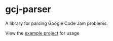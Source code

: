 # gcj-parser

A library for parsing Google Code Jam problems.

View the [example project](http://github.com/shadaj/qualification2014) for usage
